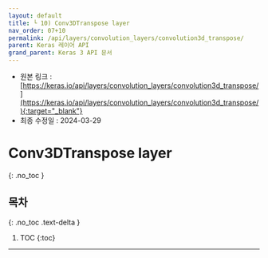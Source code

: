 ```yaml
---
layout: default
title: └ 10) Conv3DTranspose layer
nav_order: 07+10
permalink: /api/layers/convolution_layers/convolution3d_transpose/
parent: Keras 레이어 API
grand_parent: Keras 3 API 문서
---
```


* 원본 링크 : [https://keras.io/api/layers/convolution_layers/convolution3d_transpose/](https://keras.io/api/layers/convolution_layers/convolution3d_transpose/){:target="_blank"}
* 최종 수정일 : 2024-03-29

# Conv3DTranspose layer
{: .no_toc }

## 목차
{: .no_toc .text-delta }

1. TOC
{:toc}

---
